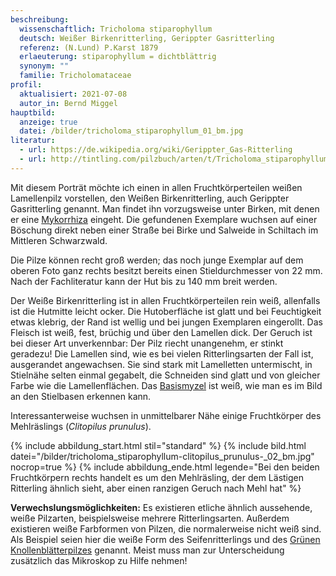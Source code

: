 ```yaml
---
beschreibung:
  wissenschaftlich: Tricholoma stiparophyllum
  deutsch: Weißer Birkenritterling, Gerippter Gasritterling
  referenz: (N.Lund) P.Karst 1879
  erlaeuterung: stiparophyllum = dichtblättrig
  synonym: ""
  familie: Tricholomataceae
profil:
  aktualisiert: 2021-07-08
  autor_in: Bernd Miggel
hauptbild:
  anzeige: true
  datei: /bilder/tricholoma_stiparophyllum_01_bm.jpg
literatur:
  - url: https://de.wikipedia.org/wiki/Gerippter_Gas-Ritterling
  - url: http://tintling.com/pilzbuch/arten/t/Tricholoma_stiparophyllum.html
---
```

Mit diesem Porträt möchte ich einen in allen Fruchtkörperteilen weißen Lamellenpilz vorstellen, den Weißen Birkenritterling, auch Gerippter Gasritterling genannt. Man findet ihn vorzugsweise unter Birken, mit denen er eine [Mykorrhiza](Mykorrhiza "Glossar") eingeht. Die gefundenen Exemplare wuchsen auf einer Böschung direkt neben einer Straße bei Birke und Salweide in Schiltach im Mittleren Schwarzwald.

Die Pilze können recht groß werden; das noch junge Exemplar auf dem oberen Foto ganz rechts besitzt bereits einen Stieldurchmesser von 22 mm. Nach der Fachliteratur kann der Hut bis zu 140 mm breit werden.

Der Weiße Birkenritterling ist in allen Fruchtkörperteilen rein weiß, allenfalls ist die Hutmitte leicht ocker. Die Hutoberfläche ist glatt und bei Feuchtigkeit etwas klebrig, der Rand ist wellig und bei jungen Exemplaren eingerollt. Das Fleisch ist weiß, fest, brüchig und über den Lamellen dick. Der Geruch ist bei dieser Art unverkennbar: Der Pilz riecht unangenehm, er stinkt geradezu! Die Lamellen sind, wie es bei vielen Ritterlingsarten der Fall ist, ausgerandet angewachsen. Sie sind stark mit Lamelletten untermischt, in Stielnähe selten einmal gegabelt, die Schneiden sind glatt und von gleicher Farbe wie die Lamellenflächen. Das [Basismyzel](Myzel "Glossar") ist weiß, wie man es im Bild an den Stielbasen erkennen kann.

Interessanterweise wuchsen in unmittelbarer Nähe einige Fruchtkörper des Mehlräslings (*Clitopilus prunulus*).

{% include abbildung_start.html stil="standard" %}
{% include bild.html datei="/bilder/tricholoma_stiparophyllum-clitopilus_prunulus-_02_bm.jpg" nocrop=true %}
{% include abbildung_ende.html legende="Bei den beiden Fruchtkörpern rechts handelt es um den Mehlräsling, der dem Lästigen Ritterling ähnlich sieht, aber einen ranzigen Geruch nach Mehl hat" %}

**Verwechslungsmöglichkeiten:** Es existieren etliche ähnlich aussehende, weiße Pilzarten, beispielsweise mehrere Ritterlingsarten. Außerdem existieren weiße Farbformen von Pilzen, die normalerweise nicht weiß sind. Als Beispiel seien hier die weiße Form des Seifenritterlings und des [Grünen Knollenblätterpilzes](/pilze/amanita-phalloides-grüner-knollenblätterpilz) genannt. Meist muss man zur Unterscheidung zusätzlich das Mikroskop zu Hilfe nehmen!